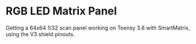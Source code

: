 # RGB LED Matrix Panel

Getting a 64x64 1/32 scan panel working on Teensy 3.6 with SmartMatrix, using the V3 shield pinouts.
